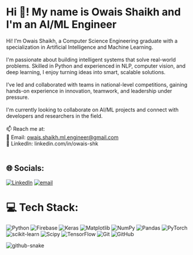 # Hi 👋! My name is Owais Shaikh and I'm an AI/ML Engineer

Hi! I’m Owais Shaikh, a Computer Science Engineering graduate with a specialization in Artificial Intelligence and Machine Learning.<br><br>I'm passionate about building intelligent systems that solve real-world problems. Skilled in Python and experienced in NLP, computer vision, and deep learning, I enjoy turning ideas into smart, scalable solutions.<br><br>I’ve led and collaborated with teams in national-level competitions, gaining hands-on experience in innovation, teamwork, and leadership under pressure.<br><br>I'm currently looking to collaborate on AI/ML projects and connect with developers and researchers in the field.<br><br>📫 Reach me at:<br>📧 Email: owais.shaikh.ml.engineer@gmail.com<br>🔗 LinkedIn: linkedin.com/in/owais-shk<br><br>


## 🌐 Socials:
[![LinkedIn](https://img.shields.io/badge/LinkedIn-%230077B5.svg?logo=linkedin&logoColor=white)](https://linkedin.com/in/https://www.linkedin.com/in/owais-shk/) [![email](https://img.shields.io/badge/Email-D14836?logo=gmail&logoColor=white)](mailto:owais.shaikh.ml.engineer@gmail.com) 
##

# 💻 Tech Stack:
![Python](https://img.shields.io/badge/python-3670A0?style=for-the-badge&logo=python&logoColor=ffdd54) ![Firebase](https://img.shields.io/badge/firebase-%23039BE5.svg?style=for-the-badge&logo=firebase) ![Keras](https://img.shields.io/badge/Keras-%23D00000.svg?style=for-the-badge&logo=Keras&logoColor=white) ![Matplotlib](https://img.shields.io/badge/Matplotlib-%23ffffff.svg?style=for-the-badge&logo=Matplotlib&logoColor=black) ![NumPy](https://img.shields.io/badge/numpy-%23013243.svg?style=for-the-badge&logo=numpy&logoColor=white) ![Pandas](https://img.shields.io/badge/pandas-%23150458.svg?style=for-the-badge&logo=pandas&logoColor=white) ![PyTorch](https://img.shields.io/badge/PyTorch-%23EE4C2C.svg?style=for-the-badge&logo=PyTorch&logoColor=white) ![scikit-learn](https://img.shields.io/badge/scikit--learn-%23F7931E.svg?style=for-the-badge&logo=scikit-learn&logoColor=white) ![Scipy](https://img.shields.io/badge/SciPy-%230C55A5.svg?style=for-the-badge&logo=scipy&logoColor=%white) ![TensorFlow](https://img.shields.io/badge/TensorFlow-%23FF6F00.svg?style=for-the-badge&logo=TensorFlow&logoColor=white) ![Git](https://img.shields.io/badge/git-%23F05033.svg?style=for-the-badge&logo=git&logoColor=white) ![GitHub](https://img.shields.io/badge/github-%23121011.svg?style=for-the-badge&logo=github&logoColor=white)


<picture>
  <source media="(prefers-color-scheme: dark)" srcset="https://github.com/Owais-Ml-Dev/Owais-Ml-Dev/blob/output/github-snake-dark.svg" />
  <source media="(prefers-color-scheme: light)" srcset="https://github.com/Owais-Ml-Dev/Owais-Ml-Dev/blob/output/github-snake.svg" />
  <img alt="github-snake" src="https://raw.githubusercontent.com/tobiasmeyhoefer/tobiasmeyhoefer/output/github-snake.svg" />
</picture>

<p align="left"></p>

###
